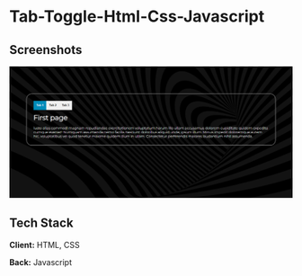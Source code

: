 # Tab-Toggle-Html-Css-Javascript


## Screenshots

![App Screenshot](https://github.com/jkm243/Tab-Toggle-Html-Css-Javascript/blob/6461e93b69ca9baace958ac51ca6cba7b9d305c7/capture.png)

## Tech Stack

**Client:** HTML, CSS

**Back:** Javascript
